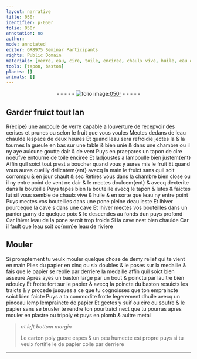 ```yaml
---
layout: narrative
title: 050r
identifier: p-050r
folio: 050r
annotation: no
author:
mode: annotated
editor: GR8975 Seminar Participants
rights: Public Domain
materials: [verre, eau, cire, toile, enciree, chaulx vive, huile, eau de riviere, papier, suif, soufre, plastre, tripoly, plomb, metal, carton]
tools: [tapon, baston]
plants: []
animals: []
---
```


<div class="folio" align="center">- - - - - <a href="http://gallica.bnf.fr/ark:/12148/btv1b10500001g/f105.image" target="_blank"><img src="https://cu-mkp.github.io/2017-workshop-edition/assets/photo-icon.png" alt="folio image: " style="display:inline-block; margin-bottom:-3px;"/>050r</a> - - - - - </div>    

## Garder fruict tout lan

 
R{ecipe} une ampoule de <span class="m">verre</span> capable a louverture de recepvoir des cerises et prunes ou selon le fruit que vous voules Mectes dedans de l<span class="m">eau</span> chaulde lespace de deux heures Et quand l<span class="m">eau</span> sera refroidie jectes la & la tournes la gueule en bas sur une table & bien unie & dans une chambre ou il ny aye aulcune goutte dair & de vent Puys en praepares un tapon de <span class="m">cire</span> noeufve entourne de <span class="m">toile</span> <span class="m">enciree</span> Et ladjoustes a lampoulle bien justem{ent} Affin quil soict tout prest a boucher quand vous y aures mis le fruit Et quand vous aures cueilly delicatem{ent} avecq la main le fruict sans quil soit corrompu & en jour chault & sec Retires vous dans la chambre bien close ou il ny entre point de vent ne dair & le mectes doulcem{ent} & avecq dexterite dans la bouteille Puys tapes bien la bouteille avecq le <span class="tl">tapon</span> & lutes & faictes lut sil vous semble de <span class="m">chaulx vive</span> & <span class="m">huile</span> & en sorte que l<span class="m">eau</span> ny entre point Puys mectes vos bouteilles dans une pone pleine d<span class="m">eau</span> leste Et lhiver pourceque la cave s dans une cave Et lhiver mectes vos bouteilles dans un panier garny de quelque poix & le descendes au fonds dun puys profond Car lhiver l<span class="m">eau</span> de la pone seroit trop froide Si la cave nest bien chaulde Car il fault que l<span class="m">eau</span> soit co{mm}e l<span class="m">eau de riviere</span>
    

## Mouler

 
Si promptement tu veulx mouler quelque chose de demy relief qui te vient en main Plies du <span class="m">papier</span> en cinq ou six doubles & le poses sur la medaille & fais que le <span class="m">papier</span> se replie par derriere la medaille affin quil soict bien asseure Apres ayes un <span class="tl">baston</span> large par un bout & poinctu par laultre bien adoulcy Et frotte fort sur le <span class="m">papier</span> & avecq la poincte du <span class="tl">baston</span> resuicts les traicts & y procede jusques a ce que tu cognoisses que ton empraincte soict bien faicte Puys a ta commodite frotte legerement d<span class="m">huile</span> avecq un pinceau lemp lempraincte de <span class="m">papier</span> Et gectes y <span class="m">suif</span> ou <span class="m">cire</span> ou <span class="m">soufre</span> & le <span class="m">papier</span> sans se brusler te rendre ton pourtraict nect que tu pourras apres mouler en <span class="m">plastre</span> ou <span class="m">tripoly</span> et puys en <span class="m">plomb</span> & aultre <span class="m">metal</span>
 
> *at left bottom margin*
> 
>  Le <span class="m">carton</span> poly guere espes & un peu humecte est propre puys si tu veulx fortifie le de <span class="m">papier</span> colle par derriere
  ________________
